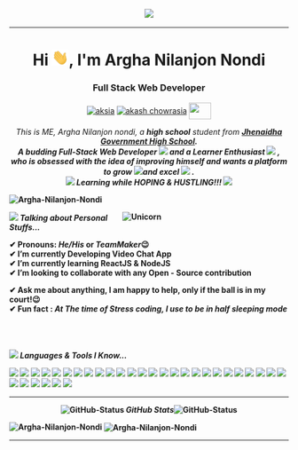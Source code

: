 <p align="center">
  <img src="https://github.com/thompsonemerson/thompsonemerson/raw/master/cover-thompson.png" height="200"/>
</p>
<hr>
<h1 align="center">Hi <img src="https://raw.githubusercontent.com/ABSphreak/ABSphreak/master/gifs/Hi.gif" width="30px">, I'm Argha Nilanjon Nondi</h1>
<h3 align="center">Full Stack Web Developer</h3>
<p align="center">
<a href="https://bd.linkedin.com/in/argha-nilanjon-nondi-78a0821a9" target="blank"><img align="center" src="https://cdn.jsdelivr.net/npm/simple-icons@3.0.1/icons/linkedin.svg" alt="aksia" height="30" width="40" /></a>
<a href="https://www.facebook.com/arghanilanjon.nondi/" target="blank"><img align="center" src="https://cdn.jsdelivr.net/npm/simple-icons@3.0.1/icons/facebook.svg" alt="akash chowrasia" height="30" width="40" /></a>
 <a href = "mailto: pcic095@gmail.com"><img align="center" src="https://simpleicons.org/icons/gmail.svg" height="30" width="40" /></a>
</p>
</p>



<p align="center">
  <em>
    This is ME, Argha Nilanjon nondi, a <b>high school</b> student from <a href="https://jhenidahgovtsecondaryschool.jessoreboard.gov.bd/"> <b>Jhenaidha Government High School</a>. <br>
    A budding <b>Full-Stack Web Developer</b> <img src="https://github.com/TheDudeThatCode/TheDudeThatCode/blob/master/Assets/Developer.gif" width="30px"> and a <b>Learner Enthusiast</b>&nbsp;<img src="https://github.com/TheDudeThatCode/TheDudeThatCode/blob/master/Assets/Designer.gif" width="36px">&nbsp,<br>who is <b>obsessed</b>
    with the idea of <b>improving</b> himself and wants a <b>platform</b> to 
    <b>grow</b> <img src="https://github.com/TheDudeThatCode/TheDudeThatCode/blob/master/Assets/Rocket.gif" width="18px">and 
    <b>excel</b> <img src="https://github.com/TheDudeThatCode/TheDudeThatCode/blob/master/Assets/Medal.gif" width="20px">&nbsp.
  </em> 
  <br>
  <img src="https://media.giphy.com/media/VgCDAzcKvsR6OM0uWg/giphy.gif" width="50" /> <b><i>Learning while HOPING & HUSTLING!!!</i></b> <img src="https://media.giphy.com/media/7j2hfyeVcDtf2/giphy.gif" width="50" />
</p>

<p align="left"> <img src="https://komarev.com/ghpvc/?username=Argha-Nilanjon-Nondi&label=Profile%20views&color=0e75b6&style=flat" alt="Argha-Nilanjon-Nondi" /> </p>
<img align="right" width=300px alt="Unicorn" src="https://media.giphy.com/media/3ohs4BSacFKI7A717y/giphy.gif" />

<img src="https://media.giphy.com/media/ObNTw8Uzwy6KQ/giphy.gif" width="30px">&nbsp;***Talking about Personal Stuffs...***

✔ Pronouns: ***He/His*** or ***TeamMaker***😉 <br>
✔ I’m currently Developing Video Chat App<br>
✔ I’m currently learning **ReactJS** & **NodeJS**<br>
✔ I’m looking to collaborate with any **Open - Source contribution**
<!-- ✔ I’m looking for help for learning **Remote Sensing**<br>
✔ I regularly write articles on [GeeksforGeeks](https://auth.geeksforgeeks.org/user/akash_chowrasia/articles) <br>
✔ I use to write coad on [leetcode](https://leetcode.com/Akash_Chowrasia/) <br> -->
✔ Ask me about anything, I am happy to help, only if the ball is in my court!😉<br>
✔ Fun fact : *At The time of Stress coding, I use to be in half sleeping mode*<br><br><br><br>
 

<img src="https://media.giphy.com/media/ObNTw8Uzwy6KQ/giphy.gif" width="30px">&nbsp;***Languages & Tools I Know...***
<p align="left">
  
   
  <img src="https://img.shields.io/badge/Python-3776AB?style=for-the-badge&logo=python&logoColor=white">
   
  
   
  <img src="https://img.shields.io/badge/HTML5-E34F26?style=for-the-badge&logo=html5&logoColor=white">
   

   
  <img src="https://img.shields.io/badge/CSS3-1572B6?style=for-the-badge&logo=css3&logoColor=white">
   

   
  <img src="https://img.shields.io/badge/JavaScript-F7DF1E?style=for-the-badge&logo=javascript&logoColor=black">
   

   
  <img src="https://img.shields.io/badge/TypeScript-007ACC?style=for-the-badge&logo=typescript&logoColor=white">
   

   
  <img src="https://img.shields.io/badge/PHP-777BB4?style=for-the-badge&logo=php&logoColor=white">
   

   
  <img src="https://img.shields.io/badge/json-5E5C5C?style=for-the-badge&logo=json&logoColor=white">
   

   
  <img src="https://img.shields.io/badge/MySQL-00000F?style=for-the-badge&logo=mysql&logoColor=white">
   

   
  <img src="https://img.shields.io/badge/SQLite-07405E?style=for-the-badge&logo=sqlite&logoColor=white">
   

   
  <img src="	https://img.shields.io/badge/Node.js-339933?style=for-the-badge&logo=nodedotjs&logoColor=white">
   

   
  <img src="https://img.shields.io/badge/npm-CB3837?style=for-the-badge&logo=npm&logoColor=white">
   


   
  <img src="https://img.shields.io/badge/Express.js-000000?style=for-the-badge&logo=express&logoColor=white">
   

   
  <img src="https://img.shields.io/badge/Socket.io-010101?&style=for-the-badge&logo=Socket.io&logoColor=white">
   

   
  <img src="https://img.shields.io/badge/React-20232A?style=for-the-badge&logo=react&logoColor=61DAFB">
   


   
  <img src="https://img.shields.io/badge/Bootstrap-563D7C?style=for-the-badge&logo=bootstrap&logoColor=white">
   

   
  <img src="https://img.shields.io/badge/React_Router-CA4245?style=for-the-badge&logo=react-router&logoColor=white">
   

   
  <img src="https://img.shields.io/badge/Redux-593D88?style=for-the-badge&logo=redux&logoColor=white">
   

 
   
  <img src="https://img.shields.io/badge/Flask-000000?style=for-the-badge&logo=flask&logoColor=white">
   

   
  <img src="https://img.shields.io/badge/Git-F05032?style=for-the-badge&logo=git&logoColor=white">
   

   
  <img src="https://img.shields.io/badge/Postman-FF6C37?style=for-the-badge&logo=Postman&logoColor=white">
   

  
   
  <img src="	https://img.shields.io/badge/PowerShell-5391FE?style=for-the-badge&logo=PowerShell&logoColor=white">
   

   
  <img src="https://img.shields.io/badge/Xampp-F37623?style=for-the-badge&logo=xampp&logoColor=white">
   

   
  <img src="https://img.shields.io/badge/Windows-0078D6?style=for-the-badge&logo=windows&logoColor=white">
   

  
   
  <img src="https://img.shields.io/badge/Android-3DDC84?style=for-the-badge&logo=android&logoColor=white">
   

   
  <img src="https://img.shields.io/badge/Visual_Studio_Code-0078D4?style=for-the-badge&logo=visual%20studio%20code&logoColor=white">
   

   
  <img src="https://img.shields.io/badge/pycharm-143?style=for-the-badge&logo=pycharm&logoColor=black&color=black&labelColor=green">
   

  
   
  <img src="https://img.shields.io/badge/Colab-F9AB00?style=for-the-badge&logo=googlecolab&color=525252">
   

   
  <img src="https://img.shields.io/badge/Coursera-0056D2?style=for-the-badge&logo=Coursera&logoColor=white">
   

   
  <img src="https://img.shields.io/badge/Datacamp-05192D?style=for-the-badge&logo=datacamp&logoColor=65FF8F">
   

  
   
  <img src="https://img.shields.io/badge/windows%20terminal-4D4D4D?style=for-the-badge&logo=windows%20terminal&logoColor=white">
   

   
  <img src="https://img.shields.io/badge/Python-3776AB?style=for-the-badge&logo=python&logoColor=white">
   

   
  <img src="https://img.shields.io/badge/Python-3776AB?style=for-the-badge&logo=python&logoColor=white">
    
  
  <hr>
  <p align="center">
 <img src="https://media.giphy.com/media/8UHRm5oY4k4FDxq5QG/giphy.gif" width="30px" alt="GitHub-Status"/>&nbsp;<i><b>GitHub Stats</b></i><img src="https://media.giphy.com/media/8UHRm5oY4k4FDxq5QG/giphy.gif" width="30px" alt="GitHub-Status"/></p>
<p><img align="left" src="https://github-readme-stats.vercel.app/api/top-langs?username=Argha-Nilanjon-Nondi&show_icons=true&locale=en&layout=compact" alt="Argha-Nilanjon-Nondi" /></p>

<p>&nbsp;<img align="center" src="https://github-readme-stats.vercel.app/api?username=Argha-Nilanjon-Nondi&show_icons=true&locale=en" alt="Argha-Nilanjon-Nondi" width="410" /></p>

<hr>
